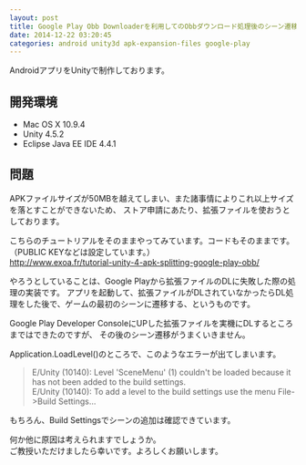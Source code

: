 ```yaml
---
layout: post
title: Google Play Obb Downloaderを利用してのObbダウンロード処理後のシーン遷移がうまく動かない
date: 2014-12-22 03:20:45
categories: android unity3d apk-expansion-files google-play
---
```

<!-- {% raw %} -->
<p>AndroidアプリをUnityで制作しております。</p>

<h2>開発環境</h2>

<ul>
<li>Mac OS X 10.9.4</li>
<li>Unity 4.5.2</li>
<li>Eclipse Java EE IDE 4.4.1</li>
</ul>

<h2>問題</h2>

<p>APKファイルサイズが50MBを越えてしまい、また諸事情によりこれ以上サイズを落とすことができないため、
ストア申請にあたり、拡張ファイルを使おうとしております。</p>

<p>こちらのチュートリアルをそのままやってみています。コードもそのままです。<br>
（PUBLIC KEYなどは設定しています。）<br>
<a href="http://www.exoa.fr/tutorial-unity-4-apk-splitting-google-play-obb/" rel="nofollow">http://www.exoa.fr/tutorial-unity-4-apk-splitting-google-play-obb/</a></p>

<p>やろうとしていることは、Google Playから拡張ファイルのDLに失敗した際の処理の実装です。
アプリを起動して、拡張ファイルがDLされていなかったらDL処理をした後で、ゲームの最初のシーンに遷移する、というものです。</p>

<p>Google Play Developer ConsoleにUPした拡張ファイルを実機にDLするところまではできたのですが、
その後のシーン遷移がうまくいきません。</p>

<p>Application.LoadLevel()のところで、このようなエラーが出てしまいます。</p>

<blockquote>
  <p>E/Unity   (10140): Level 'SceneMenu' (1) couldn't be loaded because it has not been added to the build settings.<br>
  E/Unity   (10140): To add a level to the build settings use the menu File->Build Settings...</p>
</blockquote>

<p>もちろん、Build Settingsでシーンの追加は確認できています。</p>

<p>何か他に原因は考えられますでしょうか。<br>
ご教授いただけましたら幸いです。よろしくお願いします。</p>
<!-- {% endraw %} -->
